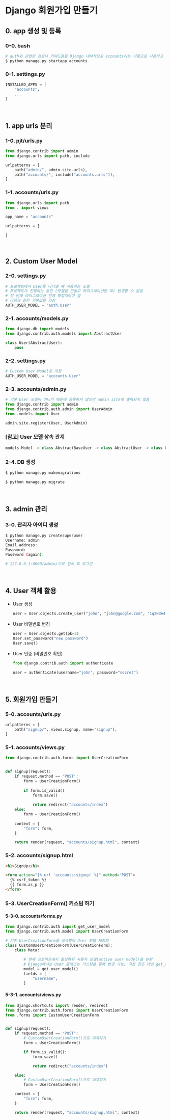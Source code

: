 # Django 회원가입 만들기

## 0. app 생성 및 등록

### 0-0. bash

```bash
# auth와 관련한 경로나 키워드들을 Django 내부적으로 accounts라는 이름으로 사용하고 있기 때문에 되도록 accounts로 지정하는 것을 권장
$ python manage.py startapp accounts
```

### 0-1. settings.py

```python
INSTALLED_APPS = [
    "accounts",
    ...
]
```

<br/>

## 1. app urls 분리

### 1-0. pjt/urls.py

```python
from django.contrib import admin
from django.urls import path, include

urlpatterns = [
    path("admin/", admin.site.urls),
    path("accounts/", include("accounts.urls")),
]
```

### 1-1. accounts/urls.py

```python
from django.urls import path
from . import views

app_name = "accounts"

urlpatterns = [
    
]
```

<br/>

## 2. Custom User Model

### 2-0. settings.py

```python
# 프로젝트에서 User를 나타낼 때 사용하는 모델
# 프로젝트가 진행되는 동안 (모델을 만들고 마이그레이션한 후) 변경할 수 없음
# 첫 번째 마이그레이션 전에 확정지어야 함
# 다음과 같은 기본값을 가짐
AUTH_USER_MODEL = "auth.User"
```

### 2-1. accounts/models.py

```python
from django.db import models
from django.contrib.auth.models import AbstractUser

class User(AbstractUser):
    pass
```

### 2-2. settings.py

```python
# Custom User Model로 지정
AUTH_USER_MODEL = "accounts.User"
```

### 2-3. accounts/admin.py

```python
# 기본 User 모델이 아니기 때문에 등록하지 않으면 admin site에 출력되지 않음
from django.contrib import admin
from django.contrib.auth.admin import UserAdmin
from .models import User

admin.site.register(User, UserAdmin)
```

### [참고] User 모델 상속 관계

```python
models.Model -> class AbstractBaseUser -> class AbstractUser -> class User
```

### 2-4. DB 생성

```bash
$ python manage.py makemigrations

$ python manage.py migrate
```

<br/>

## 3. admin 관리

### 3-0. 관리자 아이디 생성

```bash
$ python manage.py createsuperuser
Username: admin
Email address: 
Password:
Password (again):

# 127.0.0.1:8000/admin/으로 접속 후 로그인
```

<br/>

## 4. User 객체 활용

- User 생성

  ```python
  user = User.objects.create_user("john", "john@google.com", "1q2w3e4r!")
  ```

- User 비밀번호 변경

  ```python
  user = User.objects.get(pk=2)
  User.set_password("new password")
  User.save()
  ```

- User 인증 (비밀번호 확인)

  ```python
  from django.contrib.auth import authenticate
  
  user = authenticate(username="john", password="secret")
  ```

<br/>

## 5. 회원가입 만들기

### 5-0. accounts/urls.py

```python
urlpatterns = [
    path("signup/", views.signup, name="signup"),
]
```

### 5-1. accounts/views.py

```python
from django.contrib.auth.forms import UserCreationForm


def signup(request):
    if request.method == 'POST':
	    form = UserCreationForm()
        
        if form.is_valid()
        	form.save()
            
            return redirect("accounts/index")
    else:
        form = UserCreationForm()
            
    context = {
        "form": form,
    }

    return render(request, "accounts/signup.html", context)
```

### 5-2. accounts/signup.html

```html
<h1>SignUp</h1>

<form action="{% url 'accounts:signup' %}" method="POST">
  {% csrf_token %}
  {{ form.as_p }}
</form>
```

### 5-3. UserCreationForm() 커스텀 하기

#### 5-3-0. accounts/forms.py

```python
from django.contrib.auth import get_user_model
from django.contrib.auth.model import UserCreationForm

# 기존 UserCreationForm을 상속받아 User 모델 재정의
class CustomUserCreationForm(UserCreationForm):
    class Meta:
        
        # 현재 프로젝트에서 활성화된 사용자 모델(active user model)을 반환
        # Django에서는 User 클래스는 커스텀을 통해 변경 가능, 직접 참조 대신 get_user_model() 사용 권장
        model = get_user_model()
        fields = [
            "username",
        ]
```

#### 5-3-1. accounts/views.py

```python
from django.shortcuts import render, redirect
from django.contrib.auth.forms import UserCreationForm
from .forms import CustomUserCreationForm


def signup(request):
    if request.method == "POST":
        # CustomUserCreationForm()으로 대체하기
        form = UserCreationForm()

        if form.is_valid():
            form.save()

            return redirect("accounts/index")

    else:
        # CustomUserCreationForm()으로 대체하기
        form = UserCreationForm()

    context = {
        "form": form,
    }

    return render(request, "accounts/signup.html", context)

```

